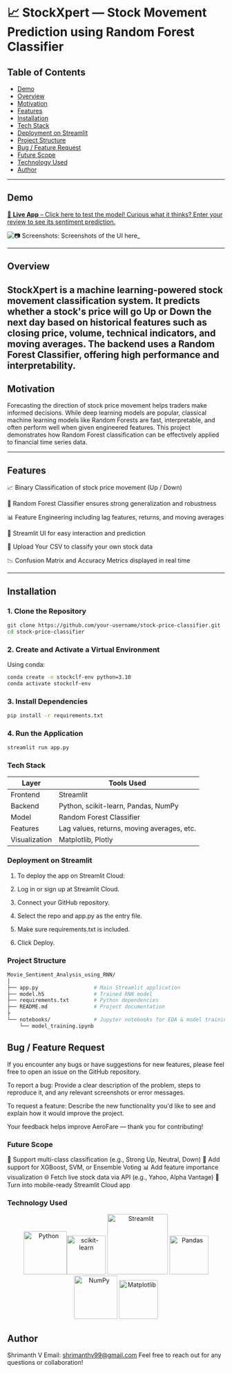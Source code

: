 # 📈  StockXpert — Stock Movement Prediction using Random Forest Classifier

## Table of Contents
- [Demo](#demo)
- [Overview](#overview)
- [Motivation](#motivation)
- [Features](#features)
- [Installation](#installation)
- [Tech Stack](#tech-stack)
- [Deployment on Streamlit](#deployment-on-streamlit)
- [Project Structure](#project-structure)
- [Bug / Feature Request](#bug--feature-request)
- [Future Scope](#future-scope)
- [Technology Used](#technology-used)
- [Author](#author)
---

## Demo

[🚀 **Live App** – Click here to test the model! Curious what it thinks? Enter your review to see its sentiment prediction.]()


![📷 **Screenshots**: Screenshots of the UI here_]()

---

## Overview

StockXpert is a machine learning-powered stock movement classification system. It predicts whether a stock's price will go Up or Down the next day based on historical features such as closing price, volume, technical indicators, and moving averages. The backend uses a Random Forest Classifier, offering high performance and interpretability.
---

## Motivation

Forecasting the direction of stock price movement helps traders make informed decisions. While deep learning models are popular, classical machine learning models like Random Forests are fast, interpretable, and often perform well when given engineered features. This project demonstrates how Random Forest classification can be effectively applied to financial time series data.

---

## Features

📈 Binary Classification of stock price movement (Up / Down)

🌲 Random Forest Classifier ensures strong generalization and robustness

📊 Feature Engineering including lag features, returns, and moving averages

💬 Streamlit UI for easy interaction and prediction

📁 Upload Your CSV to classify your own stock data

📉 Confusion Matrix and Accuracy Metrics displayed in real time

---

## Installation

### 1. Clone the Repository

```bash
git clone https://github.com/your-username/stock-price-classifier.git
cd stock-price-classifier
```

### 2. Create and Activate a Virtual Environment
Using conda:

```bash
conda create -n stockclf-env python=3.10
conda activate stockclf-env

```

### 3. Install Dependencies
```bash
pip install -r requirements.txt
```
### 4. Run the Application
```bash
streamlit run app.py
```
### Tech Stack
| Layer         | Tools Used                                 |
| ------------- | ------------------------------------------ |
| Frontend      | Streamlit                                  |
| Backend       | Python, scikit-learn, Pandas, NumPy        |
| Model         | Random Forest Classifier                   |
| Features      | Lag values, returns, moving averages, etc. |
| Visualization | Matplotlib, Plotly                         |


### Deployment on Streamlit
1. To deploy the app on Streamlit Cloud:

2. Log in or sign up at Streamlit Cloud.

3. Connect your GitHub repository.

4. Select the repo and app.py as the entry file.

5. Make sure requirements.txt is included.

6. Click Deploy.

### Project Structure
``` bash
Movie_Sentiment_Analysis_using_RNN/
│
├── app.py                  # Main Streamlit application
├── model.h5                # Trained RNN model
├── requirements.txt        # Python dependencies
├── README.md               # Project documentation
├
└── notebooks/              # Jupyter notebooks for EDA & model training
    └── model_training.ipynb
```

## Bug / Feature Request
If you encounter any bugs or have suggestions for new features, please feel free to open an issue on the GitHub repository.

To report a bug:
Provide a clear description of the problem, steps to reproduce it, and any relevant screenshots or error messages.

To request a feature:
Describe the new functionality you'd like to see and explain how it would improve the project.

Your feedback helps improve AeroFare — thank you for contributing!

###  Future Scope
🔀 Support multi-class classification (e.g., Strong Up, Neutral, Down)
🧠 Add support for XGBoost, SVM, or Ensemble Voting
📊 Add feature importance visualization
🌐 Fetch live stock data via API (e.g., Yahoo, Alpha Vantage)
📱 Turn into mobile-ready Streamlit Cloud app


### Technology Used
<p align="center"> <img src="https://www.python.org/static/community_logos/python-logo.png" width="100" title="Python" /><img src="https://scikit-learn.org/stable/_static/scikit-learn-logo-small.png" width="90" title="scikit-learn" /> <img src="https://streamlit.io/images/brand/streamlit-logo-secondary-colormark-darktext.svg" width="140" title="Streamlit" /> <img src="https://pandas.pydata.org/static/img/pandas_mark.svg" width="90" title="Pandas" /> <img src="https://numpy.org/images/logo.svg" width="100" title="NumPy" /> <img src="https://matplotlib.org/_static/logo2_compressed.svg" width="90" title="Matplotlib" /> </p>

## Author
Shrimanth V
Email: shrimanthv99@gmail.com
Feel free to reach out for any questions or collaboration!